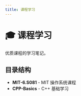 ```yaml
---
title: 课程学习
---
```


# 🎓 课程学习

优质课程的学习笔记。

## 目录结构

- **MIT-6.S081** - MIT 操作系统课程
- **CPP-Basics** - C++ 基础学习
